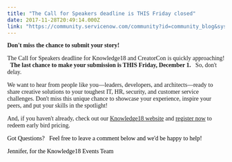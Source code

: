 ```yaml
---
title: "The Call for Speakers deadline is THIS Friday closed"
date: 2017-11-28T20:49:14.000Z
link: "https://community.servicenow.com/community?id=community_blog&sys_id=117c62e1dbd0dbc01dcaf3231f961923"
---
```

<p><span style="font-family: 'Calibri Light';"><strong>Don't miss the chance to submit your story!</strong></span></p><p></p><p><span style="font-family: 'Calibri Light';">The Call for Speakers deadline for Knowledge18 and CreatorCon is quickly approaching!<strong>   The last chance to make your submission is THIS Friday, December 1. </strong>   So, don't delay. <a href="https://www.servicenowevents.com/servicenowknowledge18/cfs?cid=b:k18=cfs=comm"><br/></a></span></p><p></p><p><span style="font-family: 'Calibri Light';">We want to hear from people like you—leaders, developers, and architects—ready to share creative solutions to your toughest IT, HR, security, and customer service challenges. Don't miss this unique chance to showcase your experience, inspire your peers, and put your skills in the spotlight!</span></p><p></p><p><span style="font-family: 'Calibri Light';">And, if you haven't already, check out our <a title="nowledge.servicenow.com/" href="https://knowledge.servicenow.com/">Knowledge18 website</a> and <a title="ignon.service-now.com/knowledge_login.do?RelayState=%252F%252Fapp%252Fservicenowexternalprod_g2pknowledgeregistrationhotel_1%252Fexkgr9t5oxldsjwYX0x7%252Fsso%252Fsaml%253FSAMLRequest%253DfZFRa8IwFIX%25252FSsnrVpumnW7BCkXZENwQ3fYqMb3VsjTpc" href="https://signon.service-now.com/knowledge_login.do?RelayState=%252F%252Fapp%252Fservicenowexternalprod_g2pknowledgeregistrationhotel_1%252Fexkgr9t5oxldsjwYX0x7%252Fsso%252Fsaml%253FSAMLRequest%253DfZFRa8IwFIX%25252FSsnrVpumnW7BCkXZENwQ3fYqMb3VsjTpc">register now</a> to redeem early bird pricing.   </span></p><p></p><p><span style="font-family: 'Calibri Light'; color: black;">Got Questions?   Feel free to leave a comment below and we'd be happy to help!</span></p><p></p><p><span style="font-family: 'Calibri Light'; color: black;">Jennifer, for the Knowledge18 Events Team</span></p>